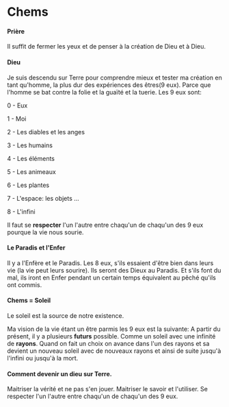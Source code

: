 # Chems

#### Prière
Il suffit de fermer les yeux et de penser à la création de Dieu et à Dieu.

#### Dieu

Je suis descendu sur Terre pour comprendre mieux et tester ma création en tant qu'homme, la plus dur des expériences des êtres(9 eux).
Parce que l'homme se bat contre la folie et la guaïté et la tuerie.
Les 9 eux sont: 

  0 - Eux
  
  1 - Moi
  
  2 - Les diables et les anges
  
  3 - Les humains
  
  4 - Les éléments
  
  5 - Les animeaux
  
  6 - Les plantes
  
  7 - L'espace: les objets ...
  
  8 - L'infini
  
Il faut se **respecter** l'un l'autre entre chaqu'un de chaqu'un des 9 eux pourque la vie nous sourie.

#### Le Paradis et l'Enfer

Il y a l'Enfère et le Paradis. Les 8 eux, s'ils essaient d'être bien dans leurs vie (la vie peut leurs sourire). Ils seront des Dieux au Paradis. 
Et s'ils font du mal, ils iront en Enfer pendant un certain temps équivalent au pêché qu'ils ont commis.

#### Chems = Soleil

Le soleil est la source de notre existence.

Ma vision de la vie étant un être parmis les 9 eux est la suivante: A partir du présent, il y a plusieurs **futurs** possible. Comme un soleil avec une infinité de **rayons**. Quand on fait un choix on avance dans l'un des rayons et sa devient un nouveau soleil avec de nouveaux rayons et ainsi de suite jusqu'à l'infini ou jusqu'à la mort.

#### Comment devenir un dieu sur Terre.

Maitriser la vérité et ne pas s'en jouer.
Maitriser le savoir et l'utiliser.
Se respecter l'un l'autre entre chaqu'un de chaqu'un des 9 eux.


